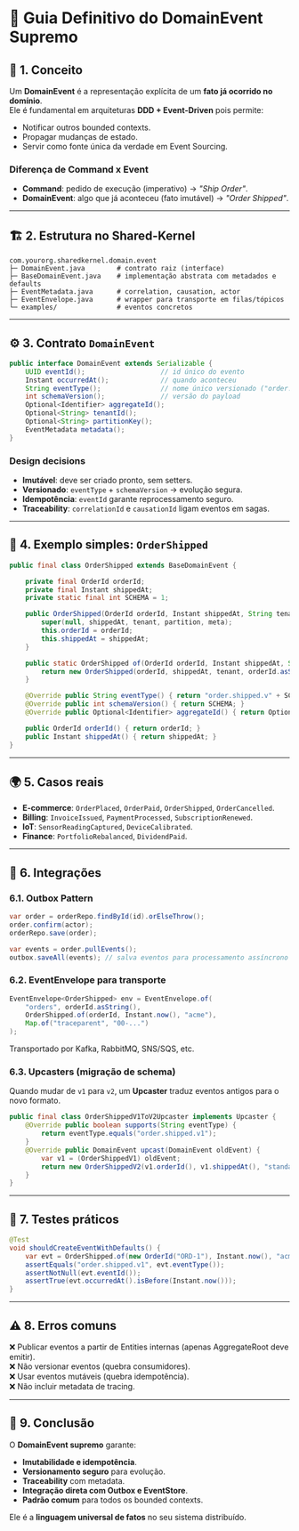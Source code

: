 # 📘 Guia Definitivo do **DomainEvent Supremo**

## 🔑 1. Conceito

Um **DomainEvent** é a representação explícita de um **fato já ocorrido no domínio**.  
Ele é fundamental em arquiteturas **DDD + Event-Driven** pois permite:  
- Notificar outros bounded contexts.  
- Propagar mudanças de estado.  
- Servir como fonte única da verdade em Event Sourcing.

### Diferença de Command x Event
- **Command**: pedido de execução (imperativo) → *"Ship Order"*.  
- **DomainEvent**: algo que já aconteceu (fato imutável) → *"Order Shipped"*.  

---

## 🏗️ 2. Estrutura no Shared-Kernel

```
com.yourorg.sharedkernel.domain.event
├─ DomainEvent.java        # contrato raiz (interface)
├─ BaseDomainEvent.java    # implementação abstrata com metadados e defaults
├─ EventMetadata.java      # correlation, causation, actor
├─ EventEnvelope.java      # wrapper para transporte em filas/tópicos
└─ examples/               # eventos concretos
```

---

## ⚙️ 3. Contrato `DomainEvent`

```java
public interface DomainEvent extends Serializable {
    UUID eventId();                   // id único do evento
    Instant occurredAt();             // quando aconteceu
    String eventType();               // nome único versionado ("order.shipped.v1")
    int schemaVersion();              // versão do payload
    Optional<Identifier> aggregateId();
    Optional<String> tenantId();
    Optional<String> partitionKey();
    EventMetadata metadata();
}
```

### Design decisions
- **Imutável**: deve ser criado pronto, sem setters.  
- **Versionado**: `eventType` + `schemaVersion` → evolução segura.  
- **Idempotência**: `eventId` garante reprocessamento seguro.  
- **Traceability**: `correlationId` e `causationId` ligam eventos em sagas.  

---

## 🧩 4. Exemplo simples: `OrderShipped`

```java
public final class OrderShipped extends BaseDomainEvent {

    private final OrderId orderId;
    private final Instant shippedAt;
    private static final int SCHEMA = 1;

    public OrderShipped(OrderId orderId, Instant shippedAt, String tenant, String partition, EventMetadata meta) {
        super(null, shippedAt, tenant, partition, meta);
        this.orderId = orderId;
        this.shippedAt = shippedAt;
    }

    public static OrderShipped of(OrderId orderId, Instant shippedAt, String tenant) {
        return new OrderShipped(orderId, shippedAt, tenant, orderId.asString(), EventMetadata.minimal());
    }

    @Override public String eventType() { return "order.shipped.v" + SCHEMA; }
    @Override public int schemaVersion() { return SCHEMA; }
    @Override public Optional<Identifier> aggregateId() { return Optional.of(orderId); }

    public OrderId orderId() { return orderId; }
    public Instant shippedAt() { return shippedAt; }
}
```

---

## 🌍 5. Casos reais

- **E-commerce**: `OrderPlaced`, `OrderPaid`, `OrderShipped`, `OrderCancelled`.  
- **Billing**: `InvoiceIssued`, `PaymentProcessed`, `SubscriptionRenewed`.  
- **IoT**: `SensorReadingCaptured`, `DeviceCalibrated`.  
- **Finance**: `PortfolioRebalanced`, `DividendPaid`.  

---

## 🔗 6. Integrações

### 6.1. Outbox Pattern
```java
var order = orderRepo.findById(id).orElseThrow();
order.confirm(actor);
orderRepo.save(order);

var events = order.pullEvents();
outbox.saveAll(events); // salva eventos para processamento assíncrono
```

### 6.2. EventEnvelope para transporte
```java
EventEnvelope<OrderShipped> env = EventEnvelope.of(
    "orders", orderId.asString(),
    OrderShipped.of(orderId, Instant.now(), "acme"),
    Map.of("traceparent", "00-...")
);
```
Transportado por Kafka, RabbitMQ, SNS/SQS, etc.

### 6.3. Upcasters (migração de schema)
Quando mudar de `v1` para `v2`, um **Upcaster** traduz eventos antigos para o novo formato.  

```java
public final class OrderShippedV1ToV2Upcaster implements Upcaster {
    @Override public boolean supports(String eventType) {
        return eventType.equals("order.shipped.v1");
    }
    @Override public DomainEvent upcast(DomainEvent oldEvent) {
        var v1 = (OrderShippedV1) oldEvent;
        return new OrderShippedV2(v1.orderId(), v1.shippedAt(), "standard"); // adiciona campo deliveryType
    }
}
```

---

## 🧪 7. Testes práticos

```java
@Test
void shouldCreateEventWithDefaults() {
    var evt = OrderShipped.of(new OrderId("ORD-1"), Instant.now(), "acme");
    assertEquals("order.shipped.v1", evt.eventType());
    assertNotNull(evt.eventId());
    assertTrue(evt.occurredAt().isBefore(Instant.now()));
}
```

---

## ⚠️ 8. Erros comuns

❌ Publicar eventos a partir de Entities internas (apenas AggregateRoot deve emitir).  
❌ Não versionar eventos (quebra consumidores).  
❌ Usar eventos mutáveis (quebra idempotência).  
❌ Não incluir metadata de tracing.  

---

## 📌 9. Conclusão

O **DomainEvent supremo** garante:  
- **Imutabilidade e idempotência**.  
- **Versionamento seguro** para evolução.  
- **Traceability** com metadata.  
- **Integração direta com Outbox e EventStore**.  
- **Padrão comum** para todos os bounded contexts.  

Ele é a **linguagem universal de fatos** no seu sistema distribuído.  
